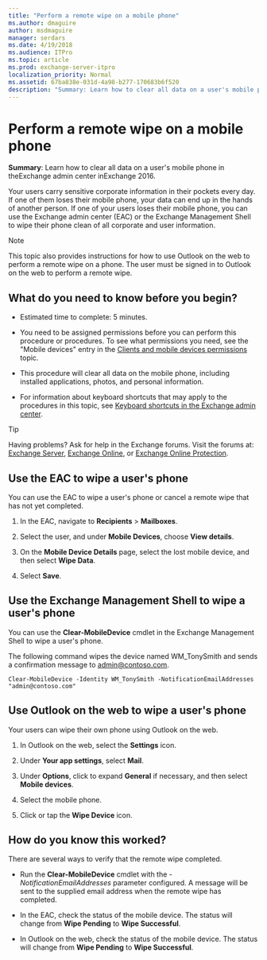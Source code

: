 ```yaml
---
title: "Perform a remote wipe on a mobile phone"
ms.author: dmaguire
author: msdmaguire
manager: serdars
ms.date: 4/19/2018
ms.audience: ITPro
ms.topic: article
ms.prod: exchange-server-itpro
localization_priority: Normal
ms.assetid: 67ba838e-031d-4a98-b277-170683b6f520
description: "Summary: Learn how to clear all data on a user's mobile phone in theExchange admin center inExchange 2016."
---
```


# Perform a remote wipe on a mobile phone

 **Summary**: Learn how to clear all data on a user's mobile phone in theExchange admin center inExchange 2016.
  
Your users carry sensitive corporate information in their pockets every day. If one of them loses their mobile phone, your data can end up in the hands of another person. If one of your users loses their mobile phone, you can use the Exchange admin center (EAC) or the Exchange Management Shell to wipe their phone clean of all corporate and user information.
  
> [!NOTE]
> This topic also provides instructions for how to use Outlook on the web to perform a remote wipe on a phone. The user must be signed in to Outlook on the web to perform a remote wipe.
  
## What do you need to know before you begin?

- Estimated time to complete: 5 minutes.
    
- You need to be assigned permissions before you can perform this procedure or procedures. To see what permissions you need, see the "Mobile devices" entry in the [Clients and mobile devices permissions](../../permissions/feature-permissions/client-and-mobile-device-permissions.md) topic.
    
- This procedure will clear all data on the mobile phone, including installed applications, photos, and personal information.
    
- For information about keyboard shortcuts that may apply to the procedures in this topic, see [Keyboard shortcuts in the Exchange admin center](../../about-documentation/exchange-admin-center-keyboard-shortcuts.md).
    
> [!TIP]
> Having problems? Ask for help in the Exchange forums. Visit the forums at: [Exchange Server](https://go.microsoft.com/fwlink/p/?linkId=60612), [Exchange Online](https://go.microsoft.com/fwlink/p/?linkId=267542), or [Exchange Online Protection](https://go.microsoft.com/fwlink/p/?linkId=285351).
  
## Use the EAC to wipe a user's phone

You can use the EAC to wipe a user's phone or cancel a remote wipe that has not yet completed.
  
1. In the EAC, navigate to **Recipients** \> **Mailboxes**.
    
2. Select the user, and under **Mobile Devices**, choose **View details**.
    
3. On the **Mobile Device Details** page, select the lost mobile device, and then select **Wipe Data**.
    
4. Select **Save**.
    
## Use the Exchange Management Shell to wipe a user's phone

You can use the **Clear-MobileDevice** cmdlet in the Exchange Management Shell to wipe a user's phone.
  
The following command wipes the device named WM_TonySmith and sends a confirmation message to admin@contoso.com.
  
```
Clear-MobileDevice -Identity WM_TonySmith -NotificationEmailAddresses "admin@contoso.com"
```

## Use Outlook on the web to wipe a user's phone

Your users can wipe their own phone using Outlook on the web.
  
1. In Outlook on the web, select the **Settings** icon.
    
2. Under **Your app settings**, select **Mail**.
    
3. Under **Options**, click to expand **General** if necessary, and then select **Mobile devices**.
    
4. Select the mobile phone.
    
5. Click or tap the **Wipe Device** icon.
    
## How do you know this worked?

There are several ways to verify that the remote wipe completed.
  
- Run the **Clear-MobileDevice** cmdlet with the _-NotificationEmailAddresses_ parameter configured. A message will be sent to the supplied email address when the remote wipe has completed.
    
- In the EAC, check the status of the mobile device. The status will change from **Wipe Pending** to **Wipe Successful**.
    
- In Outlook on the web, check the status of the mobile device. The status will change from **Wipe Pending** to **Wipe Successful**.
    

